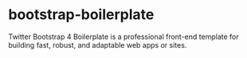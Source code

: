 # bootstrap-boilerplate
Twitter Bootstrap 4 Boilerplate is a professional front-end template for building fast, robust, and adaptable web apps or sites.
